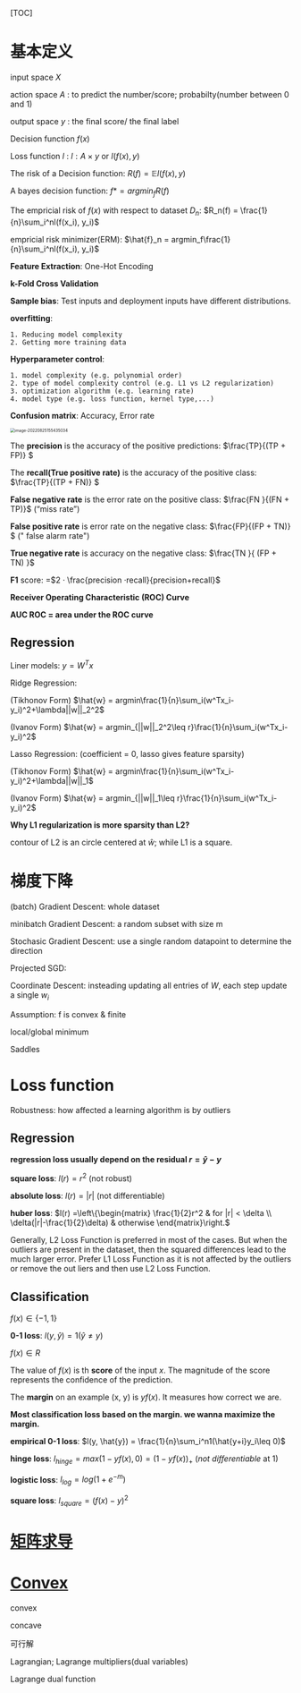 [TOC]

# 基本定义

input space $X$

action space $A$   : to predict the number/score; probabilty(number between 0 and 1)

output space $y$   : the final score/ the final label

Decision function   $f(x)$

Loss function $l$ :   $l: A \times y$        or         $l(f(x), y)$



The risk of a Decision function: $R(f) = \mathbb{E}l(f(x), y)$

A bayes decision function: $f* = argmin_fR(f)$

The empricial risk of $f(x)$ with respect to dataset $D_n$: $R_n(f) = \frac{1}{n}\sum_i^nl(f(x_i), y_i)$

empricial risk minimizer(ERM): $\hat{f}_n = argmin_f\frac{1}{n}\sum_i^nl(f(x_i), y_i)$



**Feature Extraction**: One-Hot Encoding

**k-Fold Cross Validation**

**Sample bias**: Test inputs and deployment inputs have different distributions.

**overfitting**: 

```
1. Reducing model complexity 
2. Getting more training data
```

**Hyperparameter control**: 

```
1. model complexity (e.g. polynomial order)
2. type of model complexity control (e.g. L1 vs L2 regularization)
3. optimization algorithm (e.g. learning rate)
4. model type (e.g. loss function, kernel type,...)
```

**Confusion matrix**: Accuracy, Error rate

<img src="https://tva1.sinaimg.cn/large/e6c9d24egy1h5jn74rmn5j20gs04smx7.jpg" alt="image-20220825155435034" style="zoom: 50%;" />

The **precision** is the accuracy of the positive predictions: $\frac{TP}{(TP + FP)} $

The **recall(True positive rate)** is the accuracy of the positive class: $\frac{TP}{(TP + FN)} $

**False negative rate** is the error rate on the positive class: $\frac{FN }{(FN + TP)}$  (“miss rate”)

**False positive rate** is error rate on the negative class: $\frac{FP}{(FP + TN)} $ (" false alarm rate")

**True negative rate** is accuracy on the negative class: $\frac{TN }{ (FP + TN) }$

**F1** score: =$2 · \frac{precision ·recall}{precision+recall}$  

**Receiver Operating Characteristic (ROC) Curve**

**AUC ROC = area under the ROC curve**

## Regression

Liner models: $y = W^Tx$

Ridge Regression: 

(Tikhonov Form) $\hat{w} = argmin\frac{1}{n}\sum_i(w^Tx_i-y_i)^2+\lambda||w||_2^2$

(Ivanov Form)      $\hat{w} = argmin_{||w||_2^2\leq r}\frac{1}{n}\sum_i(w^Tx_i-y_i)^2$

Lasso Regression: (coefficient = 0, lasso gives feature sparsity)

(Tikhonov Form) $\hat{w} = argmin\frac{1}{n}\sum_i(w^Tx_i-y_i)^2+\lambda||w||_1$

(Ivanov Form)      $\hat{w} = argmin_{||w||_1\leq r}\frac{1}{n}\sum_i(w^Tx_i-y_i)^2$​

**Why L1 regularization is more sparsity than L2?**

contour of L2 is an circle centered at $\hat{w}$; while L1 is a square. 

# 梯度下降

(batch) Gradient Descent: whole dataset

minibatch Gradient Descent: a random subset with size m

Stochasic Gradient Descent: use a single random datapoint to determine the direction

Projected SGD:

Coordinate Descent: insteading updating all entries of $W$, each step update a single $w_i$





Assumption: f is convex & finite 

local/global minimum

Saddles

# Loss function

Robustness: how affected a learning algorithm is by outliers

## Regression

**regression loss usually depend on the residual $r = \hat{y} - y$**

**square loss**: $l(r) = r^2$ (not robust)

**absolute loss**: $l(r) = |r|$ (not differentiable)

**huber loss**: $l(r) =\left\{\begin{matrix}
\frac{1}{2}r^2 & for  |r| < \delta \\ 
\delta(|r|-\frac{1}{2}\delta) & otherwise
\end{matrix}\right.$

Generally, L2 Loss Function is preferred in most of the cases. But when the outliers are present in the dataset, then the squared differences lead to the much larger error. Prefer L1 Loss Function as it is not affected by the outliers or remove the out liers and then use L2 Loss Function.

## Classification

$f(x) \in \{-1, 1\}$

**0-1 loss**: $l(y, \hat{y}) = 1(\hat{y} \neq y)$



$f(x) \in  R$ 

The value of $f(x)$ is th **score** of the input $x$. The magnitude of the score represents the confidence of the prediction.

The **margin** on an example (x, y) is $yf(x)$. It measures how correct we are.

**Most classification loss based on the margin. we wanna maximize the margin.**

**empirical 0-1 loss**: $l(y, \hat{y}) = \frac{1}{n}\sum_i^n1(\hat{y+i}y_i\leq 0)$

**hinge loss**: $l_{hinge} = max(1-yf(x), 0) =(1-yf(x))_+$ (*not differentiable* at 1)

**logistic loss**: $l_{log} = log(1+e^{-m})$

**square loss**: $l_{square} = (f(x) - y)^2$

# [矩阵求导](https://fei-wang.github.io/matrix.html)

# [Convex](https://liyanxu.blog/2018/11/02/overview-svm-optimization/)

convex

concave

可行解

Lagrangian; Lagrange multipliers(dual variables)

Lagrange  dual function







